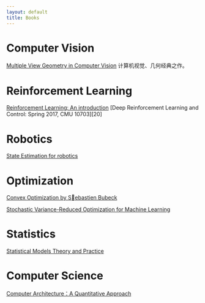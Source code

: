 ```yaml
---
layout: default
title: Books
---
```


[1]: http://www.princeton.edu/~sbubeck/Bubeck14.pdf
[2]:http://webdocs.cs.ualberta.ca/~sutton/book/ebook/the-book.html
[3]:http://www.di.ens.fr/~fbach/2017_SIOPT_NonX.pdf
[4]: http://www.amazon.com/Statistical-Models-Practice-David-Freedman/dp/0521743850
[5]: https://www.amazon.com/Computer-Architecture-Sixth-Quantitative-Approach/dp/0128119055
[7]: https://www.cambridge.org/core/books/multiple-view-geometry-in-computer-vision/0B6F289C78B2B23F596CAA76D3D43F7A 
[8]: http://asrl.utias.utoronto.ca/~tdb/bib/barfoot_ser17.pdf
[9]: https://katefvision.github.io/#readings
# Computer Vision

[Multiple View Geometry in Computer Vision][7]
计算机视觉、几何经典之作。

# Reinforcement Learning

[Reinforcement Learning: An introduction][2]
[Deep Reinforcement Learning and Control: Spring 2017, CMU 10703][20]
# Robotics

[State Estimation for robotics][8]

# Optimization

[Convex Optimization by Sebastien Bubeck][1]


[Stochastic Variance-Reduced Optimization for Machine Learning][3]

# Statistics

[Statistical Models Theory and Practice][4]

# Computer Science

[Computer Architecture：A Quantitative Approach][5]
